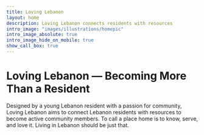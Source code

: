 ```yaml
---
title: Loving Lebanon
layout: home
description: Loving Lebanon connects residents with resources
intro_image: "images/illustrations/homepic"
intro_image_absolute: true
intro_image_hide_on_mobile: true
show_call_box: true
---
```


# Loving Lebanon — Becoming More Than a Resident

Designed by a young Lebanon resident with a passion for community, Loving Lebanon aims to connect Lebanon residents with resources to become active community members. To call a place home is to know, serve, and love it. Living in Lebanon should be just that.
